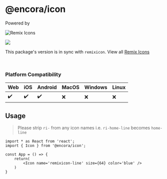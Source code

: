 # @encora/icon

Powered by 

![Remix Icons](https://camo.githubusercontent.com/5ce9848c3ffc43cf9ae7189e1e5ec09af074014861a03001e581bad7a16e55ba/687474703a2f2f63646e2e72656d697869636f6e2e636f6d2f6c6f676f2d6769746875622e737667)

![](https://camo.githubusercontent.com/fcc655218b07770c13935a69a42bd598f5fc275c019e4f6048d65ca2254b699c/687474703a2f2f63646e2e72656d697869636f6e2e636f6d2f707265766965772e737667)

This package's version is in sync with `remixicon`. View all [Remix Icons](https://remixicon.com)

<br />

### Platform Compatibility
| Web | iOS | Android | MacOS | Windows | Linux |
|---|---|---|---|---|---|
| ✔️ | ✔️ | ✔️ | ❌ | ❌ | ❌ |

## Usage

> Please strip `ri-` from any icon names i.e. `ri-home-line` becomes `home-line`

```tsx
import * as React from 'react';
import { Icon } from '@encora/icon';

const App = () => {
	return(
		<Icon name='remixicon-line' size={64} color='blue' />
	)
}
```

